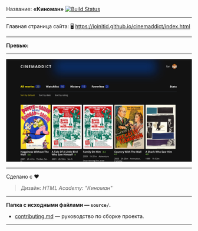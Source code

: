 Название: **«Киноман»** [![Build Status](https://travis-ci.com/IOINITID/1076505-cinemaddict-11.svg?branch=master)](https://travis-ci.com/IOINITID/1076505-cinemaddict-11)

------------

Главная страница сайта: 🖥️ https://ioinitid.github.io/cinemaddict/index.html

------------

**Превью:**

------------

![Preview](preview.jpg "Preview")

------------

Сделано с ❤️
> Дизайн: *HTML Academy: "Киноман"*

------------

**Папка с исходными файлами — `source/`.**

- [contributing.md](contributing.md) — руководство по сборке проекта.

------------
